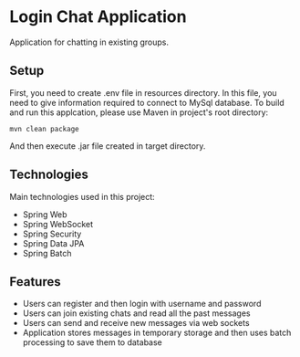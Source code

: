 # Login Chat Application
Application for chatting in existing groups.

## Setup
First, you need to create .env file in resources directory. In this file, you need to give information required to connect to MySql database.
To build and run this applcation, please use Maven in project's root directory:
```
mvn clean package
```
And then execute .jar file created in target directory.

## Technologies
Main technologies used in this project:
* Spring Web
* Spring WebSocket
* Spring Security
* Spring Data JPA
* Spring Batch

## Features
* Users can register and then login with username and password
* Users can join existing chats and read all the past messages
* Users can send and receive new messages via web sockets
* Application stores messages in temporary storage and then uses batch processing to save them to database
